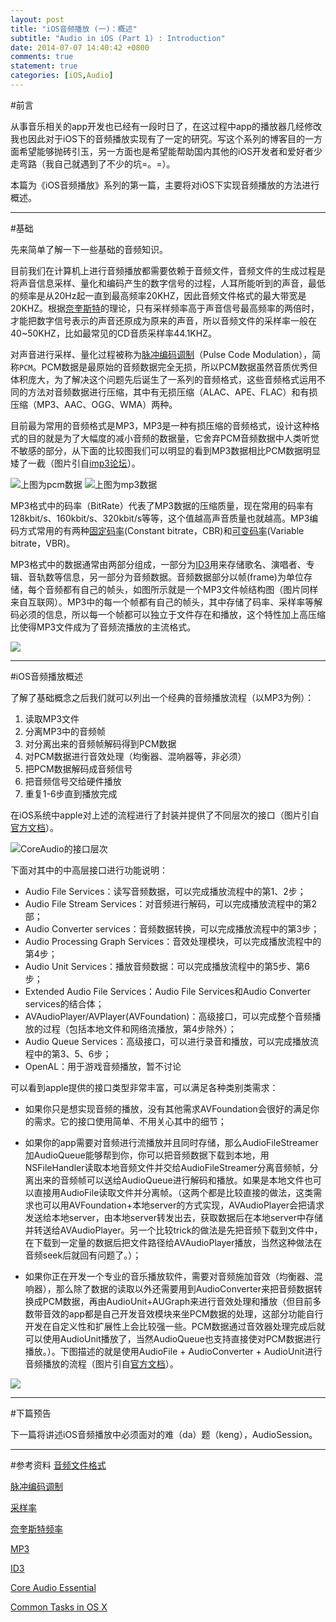 ```yaml
---
layout: post
title: "iOS音频播放 (一)：概述"
subtitle: "Audio in iOS (Part 1) : Introduction"
date: 2014-07-07 14:40:42 +0800
comments: true
statement: true
categories: [iOS,Audio]
---
```


#前言

从事音乐相关的app开发也已经有一段时日了，在这过程中app的播放器几经修改我也因此对于iOS下的音频播放实现有了一定的研究。写这个系列的博客目的一方面希望能够抛砖引玉，另一方面也是希望能帮助国内其他的iOS开发者和爱好者少走弯路（我自己就遇到了不少的坑=。=）。

本篇为《iOS音频播放》系列的第一篇，主要将对iOS下实现音频播放的方法进行概述。

----

#基础

先来简单了解一下一些基础的音频知识。

目前我们在计算机上进行音频播放都需要依赖于音频文件，音频文件的生成过程是将声音信息采样、量化和编码产生的数字信号的过程，人耳所能听到的声音，最低的频率是从20Hz起一直到最高频率20KHZ，因此音频文件格式的最大带宽是20KHZ。根据[奈奎斯特](http://zh.wikipedia.org/wiki/%E5%A5%88%E5%A5%8E%E6%96%AF%E7%89%B9%E9%A2%91%E7%8E%87)的理论，只有采样频率高于声音信号最高频率的两倍时，才能把数字信号表示的声音还原成为原来的声音，所以音频文件的采样率一般在40~50KHZ，比如最常见的CD音质采样率44.1KHZ。

对声音进行采样、量化过程被称为[脉冲编码调制](http://zh.wikipedia.org/wiki/%E8%84%88%E8%A1%9D%E7%B7%A8%E8%99%9F%E8%AA%BF%E8%AE%8A)（Pulse Code Modulation），简称`PCM`。PCM数据是最原始的音频数据完全无损，所以PCM数据虽然音质优秀但体积庞大，为了解决这个问题先后诞生了一系列的音频格式，这些音频格式运用不同的方法对音频数据进行压缩，其中有无损压缩（ALAC、APE、FLAC）和有损压缩（MP3、AAC、OGG、WMA）两种。

目前最为常用的音频格式是MP3，MP3是一种有损压缩的音频格式，设计这种格式的目的就是为了大幅度的减小音频的数据量，它舍弃PCM音频数据中人类听觉不敏感的部分，从下面的比较图我们可以明显的看到MP3数据相比PCM数据明显矮了一截（图片引自[imp3论坛](http://bbs.imp3.net/thread-243641-1-1.html)）。

![上图为pcm数据](/images/iOS-audio/pcm.jpg)
![上图为mp3数据](/images/iOS-audio/mp3.jpg)

MP3格式中的码率（BitRate）代表了MP3数据的压缩质量，现在常用的码率有128kbit/s、160kbit/s、320kbit/s等等，这个值越高声音质量也就越高。MP3编码方式常用的有两种[固定码率](http://zh.wikipedia.org/wiki/%E5%9B%BA%E5%AE%9A%E7%A0%81%E7%8E%87)(Constant bitrate，CBR)和[可变码率](http://zh.wikipedia.org/wiki/%E5%8F%AF%E5%8F%98%E7%A0%81%E7%8E%87)(Variable bitrate，VBR)。

MP3格式中的数据通常由两部分组成，一部分为[ID3](http://zh.wikipedia.org/zh/ID3)用来存储歌名、演唱者、专辑、音轨数等信息，另一部分为音频数据。音频数据部分以帧(frame)为单位存储，每个音频都有自己的帧头，如图所示就是一个MP3文件帧结构图（图片同样来自互联网）。MP3中的每一个帧都有自己的帧头，其中存储了码率、采样率等解码必须的信息，所以每一个帧都可以独立于文件存在和播放，这个特性加上高压缩比使得MP3文件成为了音频流播放的主流格式。

![](/images/iOS-audio/mp3frame.jpg)

----

#iOS音频播放概述


了解了基础概念之后我们就可以列出一个经典的音频播放流程（以MP3为例）：

1. 读取MP3文件
2. 分离MP3中的音频帧
3. 对分离出来的音频帧解码得到PCM数据
4. 对PCM数据进行音效处理（均衡器、混响器等，非必须）
5. 把PCM数据解码成音频信号
6. 把音频信号交给硬件播放
7. 重复1-6步直到播放完成

在iOS系统中apple对上述的流程进行了封装并提供了不同层次的接口（图片引自[官方文档](https://developer.apple.com/library/ios/documentation/MusicAudio/Conceptual/CoreAudioOverview/CoreAudioEssentials/CoreAudioEssentials.html#//apple_ref/doc/uid/TP40003577-CH10-SW1)）。

![CoreAudio的接口层次](/images/iOS-audio/api-architectural-layers.png)

下面对其中的中高层接口进行功能说明：

* Audio File Services：读写音频数据，可以完成播放流程中的第1、2步；
* Audio File Stream Services：对音频进行解码，可以完成播放流程中的第2部；
* Audio Converter services：音频数据转换，可以完成播放流程中的第3步；
* Audio Processing Graph Services：音效处理模块，可以完成播放流程中的第4步；
* Audio Unit Services：播放音频数据：可以完成播放流程中的第5步、第6步；
* Extended Audio File Services：Audio File Services和Audio Converter services的结合体；
* AVAudioPlayer/AVPlayer(AVFoundation)：高级接口，可以完成整个音频播放的过程（包括本地文件和网络流播放，第4步除外）；
* Audio Queue Services：高级接口，可以进行录音和播放，可以完成播放流程中的第3、5、6步；
* OpenAL：用于游戏音频播放，暂不讨论

可以看到apple提供的接口类型非常丰富，可以满足各种类别类需求：

* 如果你只是想实现音频的播放，没有其他需求AVFoundation会很好的满足你的需求。它的接口使用简单、不用关心其中的细节；

* 如果你的app需要对音频进行流播放并且同时存储，那么AudioFileStreamer加AudioQueue能够帮到你，你可以把音频数据下载到本地，用NSFileHandler读取本地音频文件并交给AudioFileStreamer分离音频帧，分离出来的音频帧可以送给AudioQueue进行解码和播放。如果是本地文件也可以直接用AudioFile读取文件并分离帧。（这两个都是比较直接的做法，这类需求也可以用AVFoundation+本地server的方式实现，AVAudioPlayer会把请求发送给本地server，由本地server转发出去，获取数据后在本地server中存储并转送给AVAudioPlayer。另一个比较trick的做法是先把音频下载到文件中，在下载到一定量的数据后把文件路径给AVAudioPlayer播放，当然这种做法在音频seek后就回有问题了。）；

* 如果你正在开发一个专业的音乐播放软件，需要对音频施加音效（均衡器、混响器），那么除了数据的读取以外还需要用到AudioConverter来把音频数据转换成PCM数据，再由AudioUnit+AUGraph来进行音效处理和播放（但目前多数带音效的app都是自己开发音效模块来坐PCM数据的处理，这部分功能自行开发在自定义性和扩展性上会比较强一些。PCM数据通过音效器处理完成后就可以使用AudioUnit播放了，当然AudioQueue也支持直接使对PCM数据进行播放。）。下图描述的就是使用AudioFile + AudioConverter + AudioUnit进行音频播放的流程（图片引自[官方文档](https://developer.apple.com/library/ios/documentation/MusicAudio/Conceptual/CoreAudioOverview/ARoadmaptoCommonTasks/ARoadmaptoCommonTasks.html#//apple_ref/doc/uid/TP40003577-CH6-SW1)）。

![](/images/iOS-audio/audioUnitPlay.jpg)

----

#下篇预告

下一篇将讲述iOS音频播放中必须面对的难（da）题（keng），AudioSession。


----

#参考资料
[音频文件格式](http://zh.wikipedia.org/zh/%E9%9F%B3%E9%A2%91%E6%96%87%E4%BB%B6%E6%A0%BC%E5%BC%8F)

[脉冲编码调制](http://zh.wikipedia.org/wiki/%E8%84%88%E8%A1%9D%E7%B7%A8%E8%99%9F%E8%AA%BF%E8%AE%8A)

[采样率](http://zh.wikipedia.org/zh/%E9%87%87%E6%A0%B7%E7%8E%87)

[奈奎斯特频率](http://zh.wikipedia.org/wiki/%E5%A5%88%E5%A5%8E%E6%96%AF%E7%89%B9%E9%A2%91%E7%8E%87)

[MP3](http://zh.wikipedia.org/wiki/MP3)

[ID3](http://zh.wikipedia.org/zh/ID3)

[Core Audio Essential](https://developer.apple.com/library/ios/documentation/MusicAudio/Conceptual/CoreAudioOverview/CoreAudioEssentials/CoreAudioEssentials.html#//apple_ref/doc/uid/TP40003577-CH10-SW1)

[Common Tasks in OS X](https://developer.apple.com/library/ios/documentation/MusicAudio/Conceptual/CoreAudioOverview/ARoadmaptoCommonTasks/ARoadmaptoCommonTasks.html#//apple_ref/doc/uid/TP40003577-CH6-SW1)